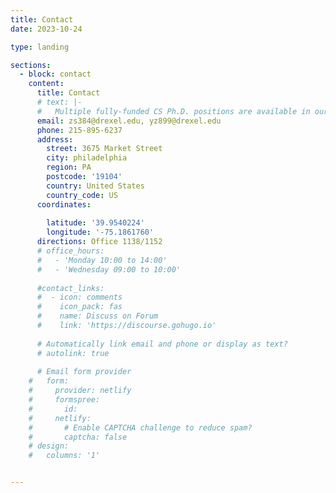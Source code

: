 ```yaml
---
title: Contact
date: 2023-10-24

type: landing

sections:
  - block: contact
    content:
      title: Contact
      # text: |-
      #   Multiple fully-funded CS Ph.D. positions are available in our group at Drexel University in the area of Computer Security and Privacy with an emphasis on the human factors. Some of the research focuses on e-crime, threat intelligence, underground economies, Internet fraud, program analysis, IoT security, mobile security and web security.
      email: zs384@drexel.edu, yz899@drexel.edu
      phone: 215-895-6237
      address:
        street: 3675 Market Street
        city: philadelphia
        region: PA
        postcode: '19104'
        country: United States
        country_code: US
      coordinates:
 
        latitude: '39.9540224'
        longitude: '-75.1861760'
      directions: Office 1138/1152
      # office_hours:
      #   - 'Monday 10:00 to 14:00'
      #   - 'Wednesday 09:00 to 10:00'
      
      #contact_links:
      #  - icon: comments
      #    icon_pack: fas
      #    name: Discuss on Forum
      #    link: 'https://discourse.gohugo.io'
    
      # Automatically link email and phone or display as text?
      # autolink: true
    
      # Email form provider
    #   form:
    #     provider: netlify
    #     formspree:
    #       id:
    #     netlify:
    #       # Enable CAPTCHA challenge to reduce spam?
    #       captcha: false
    # design:
    #   columns: '1'


---
```

